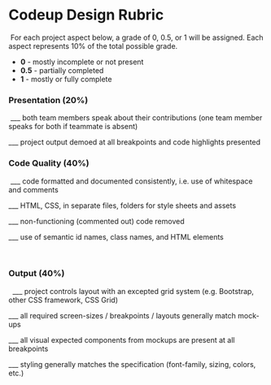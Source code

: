 # Codeup Design Rubric
​
For each project aspect below, a grade of 0, 0.5, or 1 will be assigned. Each aspect represents 10% of the total possible grade.
​
- **0** - mostly incomplete or not present
- **0.5** - partially completed
- **1** - mostly or fully complete
  ​
### Presentation (20%)
​
___ both team members speak about their contributions (one team member speaks for both if teammate is absent)

___ project output demoed at all breakpoints and code highlights presented
​
​
### Code Quality (40%)
​
___ code formatted and documented consistently, i.e. use of whitespace and comments

___ HTML, CSS, in separate files, folders for style sheets and assets

___ non-functioning (commented out) code removed

___ use of semantic id names, class names, and HTML elements

​
### Output (40%)
​
​
___ project controls layout with an excepted grid system (e.g. Bootstrap, other CSS framework, CSS Grid)

___ all required screen-sizes / breakpoints / layouts generally match mock-ups

___ all visual expected components from mockups are present at all breakpoints

___ styling generally matches the specification (font-family, sizing, colors, etc.)